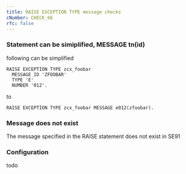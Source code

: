 ```yaml
---
title: RAISE EXCEPTION TYPE message checks
cNumber: CHECK_66
rfc: false
---
```


### Statement can be simiplified, MESSAGE tn(id)

following can be simplified

```ABAP
RAISE EXCEPTION TYPE zcx_foobar
  MESSAGE ID 'ZFOOBAR'
  TYPE 'E'
  NUMBER '012'.
```

to

```ABAP
RAISE EXCEPTION TYPE zcx_foobar MESSAGE e012(zfoobar).
```

### Message does not exist

The message specified in the RAISE statement does not exist in SE91

### Configuration
todo
